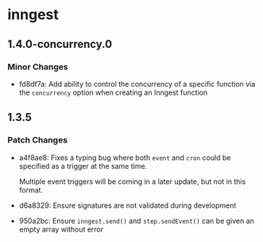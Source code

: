 # inngest

## 1.4.0-concurrency.0

### Minor Changes

- fd8df7a: Add ability to control the concurrency of a specific function via the `concurrency` option when creating an Inngest function

## 1.3.5

### Patch Changes

- a4f8ae8: Fixes a typing bug where both `event` and `cron` could be specified as a trigger at the same time.

  Multiple event triggers will be coming in a later update, but not in this format.

- d6a8329: Ensure signatures are not validated during development
- 950a2bc: Ensure `inngest.send()` and `step.sendEvent()` can be given an empty array without error
